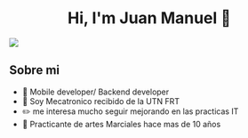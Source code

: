 <div align="center">
<h1 align="center">Hi, I'm Juan Manuel 👋</h1>
</div>
<img src=(https://drive.google.com/file/d/1MgvJnC9DJAB9o5fsz3y4BXSDs01Amqc-/view?usp=drivesdk)>



## Sobre mi
 
- 📲 Mobile developer/ Backend developer
- 🎥 Soy Mecatronico recibido de la UTN FRT
- ✏️ me interesa mucho seguir mejorando en las practicas IT
- 📗 Practicante de artes Marciales hace mas de 10 años
<br>




<!--
**JMAPKO/JMAPKO** is a ✨ _special_ ✨ repository because its `README.md` (this file) appears on your GitHub profile.

Here are some ideas to get you started:

- 🔭 I’m currently working on ...
- 🌱 I’m currently learning ...
- 👯 I’m looking to collaborate on ...
- 🤔 I’m looking for help with ...
- 💬 Ask me about ...
- 📫 How to reach me: ...
- 😄 Pronouns: ...
- ⚡ Fun fact: ...
-->

